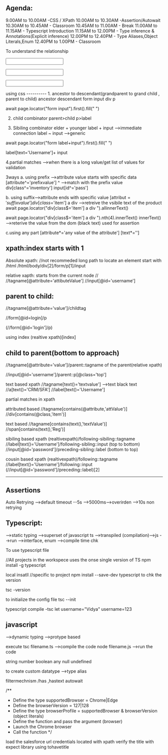 Agenda:
------
9.00AM  to 10.00AM  -CSS / XPath 
10.00AM to 10.30AM  -Assertion/Autowait
10.30AM to 10.45AM - Classroom
10.45AM to 11.00AM - Break
11.00AM to 11.15AM - Typescript Introduction
11.15AM to 12.00PM - Type inference & Annotations(Explicit inference)
12.00PM to 12.40PM - Type Aliases,Object Literals,Enum
12.40PM to 1.00PM -  Classroom


To understand the relationship

<form>
  <p>
    <label>
    <input>
  </p>
  <p>
    <label>
    <input>
  </p>
  <p>
    <input>
  </p>
</form>
using css
----------
1. ancestor to descendant(grandparent to grand child , parent to child)
ancestor descendant
form input
div p

await page.locator("form input").first().fill(" ")

2. child combinator
parent>child
p>label


3. Sibiling combinator
elder + younger
label + input  -->immediate connection
label ~ input  -->generic

await page.locator("form label+input").first().fill(" ")

label[text='Username']+ input

4.partial matches -->when there is a long value/get list of values for validation

3ways 
a. using prefix -->attribute value starts with specific data
  [attribute^='prefixvalue']  ^ -->match with the prefix value
div[class^='inventory']
input[id^='pass']

b. using suffix-->attribute  ends with specific value
[attribut$='suffix value']
div[class$='item'] a div  -->retreive the vsibile text of the product
await page.locator("div[class$='item'] a div ").allinnerText()

await page.locator("div[class$='item'] a div ").nth(4).innerText() 
 innerText() -->reterive the value from the dom (black text) used for assertion

c.using any part
[attribute*='any value of the attribute']
[text*='']

xpath:index starts with 1
-----
Absolute xpath:  //not recommeded  long path to locate an element
   start with /html
/html/body/div[2]/form/p[1]/input

relative xapth: 
  starts from the current node 
  //
  //tagname[@attribute='attibuteValue']
  //input[@id='username']

parent to child:
--------------
//tagname[@attribute='value']/childtag

//form[@id=login]/p

(//form[@id='login']/p)

using index
(realtive xpath)[index]

child to parent(bottom to approach)
-----------
//tagname[@attribute='value']/parent::tagname of the parent(relative xpath)

//input[@id='username']/parent::p[@class='top']

text based xpath
//tagname[text()='textvalue'] -->text black text
//a[text()='CRM/SFA']
//label[text()='Username']

partial matches in xpath

attributed based
//tagname[contains(@attribute,'attValue')]
//div[contains(@class,'item')]

text based
//tagname[contains(text(),'textValue')]
//span[contains(text(),'Reg')]

sibiling based xpath
(realtivexpath)/following-sibiling::tagname
//label[text()='Username']/following-sibling::input (top to bottom)
//input[@id='password']/preceding-sibling::label (bottom to top)

cousin based xpath
(realtivexpath)/following::tagname
//label[text()='Username']/following::input
(//input[@id='password']/preceding::label)[2]



---------------------

Assertions
----------
Auto Retrying  -->default timeout --5s -->5000ms-->overirden -->10s
non retrying

Typescript:
----------
  -->static typing
  -->superset of javascript 
  ts -->transpiled (compilation)-->js -->run
   -->interface, enum 
   -->compile time chk

To use typescript file

//All projects in the workspece uses the onse single version of TS
 npm install -g typescript

 local insatll
 //specific to project
 npm install --save-dev typescript
to chk the version 

tsc -version

to initialize the config file
tsc --init

typescript compile -tsc
  let username="Vidya"
  username=123




javascript
 ------
  -->dynamic typing
  -->protype based

execute 
tsc filename.ts -->compile the code
node  filename.js -->run the code

string
number
boolean
any
null
undefined

to create custom datatype -->type alias











filtermechnism /has ,hastext autowait







/**
 * Define the type supportedBrowser = Chrome|Edge
 * Define the browserVersion = 127|128
 * Define the type browserProfile = supportedBrowser & browserVersion (object literals)
 * Define the function and pass the argument (browser)
 * Launch the Chrome browser
 * Call the function
 */


load the salesforce url
credentials located with xpath
verify the title with expect library using tohavetitle